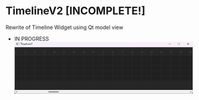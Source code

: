 # TimelineV2 [INCOMPLETE!]
Rewrite of Timeline Widget using Qt model view
 - IN PROGRESS
![timeline screenshot](https://github.com/AdamHassan338/TimelineV2/blob/master/images/screenshot.png)

